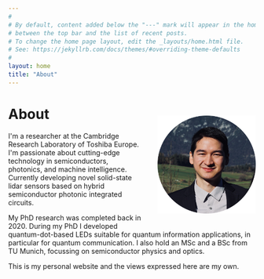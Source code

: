 ```yaml
---
#
# By default, content added below the "---" mark will appear in the home page
# between the top bar and the list of recent posts.
# To change the home page layout, edit the _layouts/home.html file.
# See: https://jekyllrb.com/docs/themes/#overriding-theme-defaults
#
layout: home
title: "About"
---
```

<div class="switch-order">
<div>
<img src="/img/portrait.png" align="right" alt="Portrait photo" style="margin: 20px 0px 20px 30px;width:200px;" />
</div>
<div>
<h1>About</h1>
</div>
</div>
<!-- # About -->
<div>
<p>
I'm a researcher at the Cambridge Research Laboratory of Toshiba&nbsp;Europe. I'm passionate about cutting-edge technology in semiconductors, photonics, and machine intelligence. Currently developing novel solid-state lidar sensors based on hybrid semiconductor photonic integrated circuits.
</p>
<p>
My PhD research was completed back in 2020.
During my PhD I developed quantum-dot-based LEDs suitable for quantum information applications, in particular for quantum communication. I also hold an MSc and a BSc from TU Munich, focussing on semiconductor physics and optics.
</p>
</div>


This is my personal website and the views expressed here are my own. 
<br/>
<br/>

